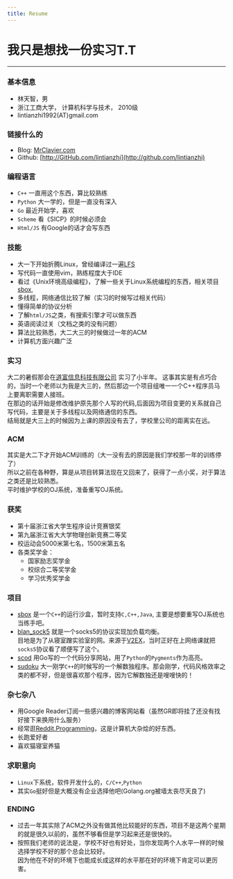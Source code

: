 ```yaml
---
title: Resume
---
```

# 我只是想找一份实习T.T

-----------------------

### 基本信息
- 林天智，男
- 浙江工商大学， 计算机科学与技术， 2010级
- lintianzhi1992(AT)gmail.com

### 链接什么的
- Blog:   [MrClavier.com](http://lintianzhi.github.com)
- Github: [http://GitHub.com/lintianzhi](http://github.com/lintianzhi)

### 编程语言
- `C++` 一直用这个东西，算比较熟练
- `Python` 大一学的，但是一直没有深入
- `Go` 最近开始学，喜欢
- `Scheme` 看《SICP》的时候必须会
- `Html/JS` 有Google的话才会写东西

### 技能
- 大一下开始折腾Linux，曾经编译过一遍[LFS](http://www.linuxfromscratch.org/lfs/)
- 写代码一直使用vim，熟练程度大于IDE
- 看过《Unix环境高级编程》，了解一些关于Linux系统编程的东西，相关项目[sbox](https://github.com/lintianzhi/sbox),
- 多线程，网络通信比较了解（实习的时候写过相关代码）
- 懂得简单的协议分析
- 了解`html/JS`之类，有搜索引擎才可以做东西
- 英语阅读过关（文档之类的没有问题）
- 算法比较熟悉，大二大三的时候做过一年的ACM
- 计算机方面兴趣广泛

### 实习
大二的暑假那会在[道富信息科技有限公司](http://campus.chinahr.com/2013/pages/statestreet/index.asp)
实习了小半年。
这事其实是有点巧合的，当时一个老师以为我是大三的，然后那边一个项目组唯一一个C++程序员马上要离职需要人接班。  
在那边的话开始是修改维护原先那个人写的代码,后面因为项目变更的关系就自己写代码，主要是关于多线程以及网络通信的东西。  
结局就是大三上的时候因为上课的原因没有去了，学校里公司的距离实在远。

### ACM
其实是大二下才开始ACM训练的（大一没有去的原因是我们学校那一年的训练停了）  
所以之前在各种野，算是从项目转算法现在又回来了，获得了一点小奖，对于算法之类还是比较熟悉。  
平时维护学校的OJ系统，准备重写OJ系统。

### 获奖
- 第十届浙江省大学生程序设计竞赛银奖
- 第九届浙江省大大学物理创新竞赛二等奖
- 校运动会5000米第七名，1500米第五名
- 各类奖学金：
    - 国家励志奖学金
    - 校综合二等奖学金
    - 学习优秀奖学金

### 项目
- [sbox](https://github.com/lintianzhi/sbox) 是一个`C++`的运行沙盒，暂时支持`C,C++,Java`, 主要是想要重写OJ系统也当练手吧。
- [blan_sock5](https://github.com/lintianzhi/blan_sock5) 就是一个socks5的协议实现加负载均衡。  
目地是为了从寝室蹭实验室的网。来源于[V2EX](http://www.v2ex.com/t/32777?p=2)，当时正好在上网络课就把`socks5`协议看了顺便写了这个。
- [scod](https://github.com/lintianzhi/scod) 用Go写的一个代码分享网站，用了`Python`的`Pygments`作为高亮。
- [sudoku](https://github.com/lintianzhi/sudoku) 大一刚学`C++`的时候写的一个解数独程序。那会刚学，代码风格效率之类的都不好，但是很喜欢那个程序，因为它解数独还是嗖嗖快的！

### 杂七杂八
- 用Google Reader订阅一些感兴趣的博客网站看（虽然GR即将挂了还没有找好接下来换用什么服务）
- 经常逛[Reddit.Programming](http://reddit.com/r/programming)，这是计算机大杂烩的好东西。
- 长跑爱好者
- 喜欢猫寝室养猫

### 求职意向
- `Linux`下系统，软件开发什么的，`C/C++`,`Python`
- 其实`Go`挺好但是大概没有企业选择他吧(Golang.org被墙太丧尽天良了)

### ENDING
- 过去一年其实除了ACM之外没有做其他比较能好的东西，项目不是这两个星期的就是很久以前的，虽然不够看但是学习起来还是很快的。
- 按照我们老师的说法是，学校不好也有好处，当你发现两个人水平一样的时候选择学校不好的那个总会比较好。  
因为他在不好的环境下也能成长成这样的水平那在好的环境下肯定可以更厉害。

